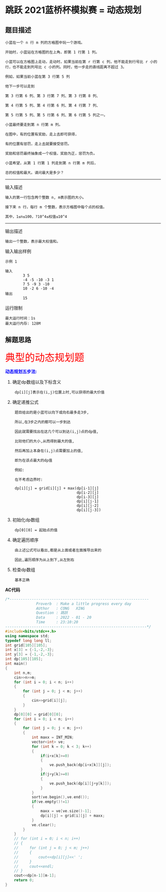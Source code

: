 # 跳跃 2021蓝桥杯模拟赛 = 动态规划
## 题目描述
    小蓝在一个 n 行 m 列的方格图中玩一个游戏。

    开始时，小蓝站在方格图的左上角，即第 1 行第 1 列。

    小蓝可以在方格图上走动，走动时，如果当前在第 r 行第 c 列，他不能走到行号比 r 小的行，也不能走到列号比 c 小的列。同时，他一步走的直线距离不超过 3。

    例如，如果当前小蓝在第 3 行第 5 列
    
    他下一步可以走到
    
    第 3 行第 6 列、第 3 行第 7 列、第 3 行第 8 列、
    
    第 4 行第 5 列、第 4 行第 6 列、第 4 行第 7 列、
    
    第 5 行第 5 列、第 5 行第 6 列、第 6 行第 5 列之一。

    小蓝最终要走到第 n 行第 m 列。

    在图中，有的位置有奖励，走上去即可获得，
    
    有的位置有惩罚，走上去就要接受惩罚。
    
    奖励和惩罚最终抽象成一个权值，奖励为正，惩罚为负。

    小蓝希望，从第 1 行第 1 列走到第 n 行第 m 列后，
    
    总的权值和最大。请问最大是多少？
----

 输入描述

    输入的第一行包含两个整数 n, m表示图的大小。

    接下来 n 行，每行 m 个整数，表示方格图中每个点的权值。

    其中，1≤n≤100，?10^4≤权值≤10^4
    
----
输出描述
                       
    输出一个整数，表示最大权值和。



输入输出样例

    示例 1

    输入
            3 5
            -4 -5 -10 -3 1
            7 5 -9 3 -10
            10 -2 6 -10 -4
    输出
            15


运行限制  

    最大运行时间：1s
    最大运行内存: 128M

## 解题思路

<font face = "隶书" size = 6 color = red >典型的动态规划题</font>

<font color = blue >**动态规划五步法:**</font>
1. 确定dp数组以及下标含义

        dp[i][j]表示在(i,j)位置上时,可以获得的最大价值 

2. 确定递推公式

        题目给出的是小蓝可以向下或向右最多走3步,
        
        所以,在3步之内的都可以一步到达

        因此就需要找出在这几个可以到达(i,j)点的dp值,
        
        比较他们的大小,从而得到最大的值,
        
        然后再加上本身在(i,j)点需要加上的值,
        
        即为在该点最大的dp值

        例如:

        在不考虑边界时:
        
        dp[i][j] = grid[i][j] + max(dp[i-1][j]
                                    dp[i-2][j]
                                    dp[i-3][j]
                                    dp[i][j-1]
                                    dp[i][j-2]
                                    dp[i][j-3])

3. 初始化dp数组

        dp[0][0] = 起始点的值

4. 确定遍历顺序

        由上述公式可以看出,都是从上面或者左面推导出来的

        因此,遍历顺序为从上到下,从左到右

5. 检查dp数组

        基本正确

**AC代码**

```cpp
/*---------------------------------------------------------------
              Proverb  : Make a little progress every day         
              AUthor   : CONG   XING                               
              Question : 跳跃                              
              Data     : 2022 - 01 - 20
              Time     : 23:10:20
----------------------------------------------------------------*/
#include<bits/stdc++.h>
using namespace std;
typedef long long ll;
int grid[105][105];
int x[3] = {-1,-2,-3};
int y[3] = {-1,-2,-3};
int dp[105][105];
int main()
{               
    int n,m;
    cin>>n>>m;
    for (int i = 0; i < n; i++)
    {
        for (int j = 0; j < m; j++)
        {
            cin>>grid[i][j];
        }
    }
    dp[0][0] = grid[0][0];
    for (int i = 0; i < n; i++)
    {
        for (int j = 0; j < m; j++)
        {
            int maxx = INT_MIN;
            vector<int> ve;
            for (int k = 0; k < 3; k++)
            {
                if(i+x[k]>=0)
                {
                    ve.push_back(dp[i+x[k]][j]);
                }
                if(j+y[k]>=0)
                {
                    ve.push_back(dp[i][j+y[k]]);
                }
            }
            sort(ve.begin(),ve.end());
            if(ve.empty()!=1)
            {
                maxx = ve[ve.size()-1];
                dp[i][j] = grid[i][j] + maxx;
            }
            ve.clear();
        }
    }
    // for (int i = 0; i < n; i++)
    // {
    //     for (int j = 0; j < m; j++)
    //     {
    //         cout<<dp[i][j]<<' ';  
    //     }
    //     cout<<endl;
    // }    
    cout<<dp[n-1][m-1];           
    return 0;                   
}

```

